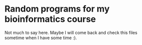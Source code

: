 # Random programs for my bioinformatics course
Not much to say here. Maybe I will come back and check this files sometime when I have some time :).
